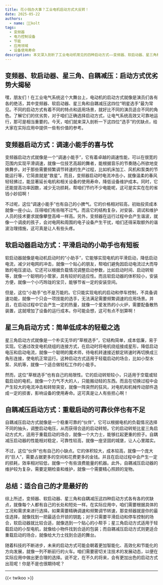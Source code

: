 ```yaml
---
title: 花小钱办大事？工业电机启动方式大反转！
date: 2025-05-22
authors:
  - name: 🧑‍💼kolt
tags:
  - 变频器
  - 电力控制设备
  - 节能
  - 应用领域
  - 设备使用寿命
description: 本文深入剖析了工业电动机常见的四种启动方式——变频器、软启动器、星三角和自耦减压的优缺点及适用场景，有助于正确选择启动方式，让电气系统高效可靠运行，还展望了未来启动方式的发展方向。
---
```


## 变频器、软启动器、星三角、自耦减压：启动方式优劣势大揭秘
嘿，朋友们！在工业电气系统这个大舞台上，电动机的启动方式就像是演员们各有各的绝活，其中变频器、软启动器、星三角和自耦减压这四位“明星选手”最为常见。不同的启动方式有着不同的特点和适用场景，就好比不同的演员适合不同的角色。了解它们的优劣势，对于咱们正确选择启动方式，让电气系统高效又可靠地运行，那可是相当重要的。今天，咱们就来深入剖析一下这四位“选手”的优缺点，给大家在实际应用中提供一些有价值的参考。

## 变频器启动方式：调速小能手的喜与忧
变频器启动方式就像是一个“调速小能手”，它有着卓越的调速性能，可以在很宽的范围内实现平滑调速，就像一位技艺高超的舞者，能根据音乐的节奏随心所欲地变换舞步。对于那些需要频繁调节转速的生产过程，比如机床加工、风机和泵类的节能运行等，它简直就是“救星”。而且，变频器启动时电流冲击小，就像温柔的春风轻轻拂过，能显著延长电机和相关设备的使用寿命，降低设备维护成本。同时，它还能提高功率因数，减少无功损耗，帮咱们节约不少电能呢，这可是实实在在的省钱小妙招啊！

不过呢，这位“调速小能手”也有自己的小脾气。它的价格相对较高，初始投资成本就像一座小山，压得咱们有些喘不过气。而且它的结构复杂，对安装、调试和维护人员的技术要求就像攀登高峰一样高。另外，变频器在运行过程中会产生谐波，就像一个调皮的孩子，会对电网和周围的电子设备产生干扰，咱们还得采取额外的谐波治理措施，这可真是让人有些头疼。

## 软启动器启动方式：平滑启动的小助手也有短板
软启动器就像是电动机启动时的“小助手”，它能够实现电机的平滑启动，降低启动电流，减少对电网的冲击，就像一个贴心的朋友，帮咱们避免因启动电流过大而导致的电压波动。它还可以根据负载情况调整启动参数，比如启动时间、启动转矩等，就像一个聪明的小管家，具有较好的适应性。而且软启动器的体积较小，安装方便，就像一个小巧玲珑的宝贝，能够节省一定的安装空间。

但是，这位“小助手”也不是万能的。它只能实现电机的启动和停车控制，不具备调速功能，就像一个只会一项技能的选手，无法满足需要频繁调速的应用场景。并且，在启动过程中它会产生一定的热量，就像一个爱发热的小火炉，需要配备散热装置，这就增加了设备的运行成本。你可能会想，这可有点不划算啊！

## 星三角启动方式：简单低成本的轻载之选
星三角启动方式就像是一个朴实无华的“草根选手”，它结构简单，成本低廉，易于实现。它通过改变电机绕组的连接方式，在启动时将电机绕组接成星形，降低启动电压和启动电流，就像一个聪明的魔术师，待电机转速接近额定转速时再切换成三角形连接，使电机正常运行。这种启动方式适用于轻载启动的场合，比如小型水泵、风机等，就像一个适合做轻松工作的小能手。

然而，这位“草根选手”也有自己的局限性。它的启动转矩较小，只适用于空载或轻载启动的电机，就像一个力气不大的人，只能搬动轻的东西。而且在切换过程中会产生较大的电流冲击和转矩突变，就像一阵突然的狂风，对电机和机械传动部件造成一定的损害，影响设备的使用寿命。这可真是让人有些担心啊！

## 自耦减压启动方式：重载启动的可靠伙伴也有不足
自耦减压启动方式就像是一个稳重可靠的“伙伴”，它可以根据电机的负载情况选择不同的抽头，调整启动电压，从而获得合适的启动转矩。它的启动转矩比星三角启动方式大，适用于重载启动的场合，就像一个大力士，能够扛起更重的担子。自耦减压启动器的性能相对稳定，可靠性较高，就像一座坚固的城堡，让人心里踏实。

不过，这位“伙伴”也有自己的小缺点。它的体积较大，成本较高，就像一个庞大的“巨人”，需要占据更多的空间和花费更多的金钱。并且在启动过程中会产生一定的损耗，效率相对较低，就像一个有些浪费能量的机器。此外，自耦减压启动器的维护较为复杂，需要定期检查和维护，就像一个需要精心照顾的宠物。

## 总结：适合自己的才是最好的
综上所述，变频器、软启动器、星三角和自耦减压这四种启动方式各有各的优缺点，就像每个人都有自己的长处和短处一样。在实际应用中，咱们需要根据具体的工况和需求来进行选择。如果需要精确调速和频繁调节转速，那变频器就是你的最佳选择，就像找到一把最适合开锁的钥匙；对于只需要平滑启动和停车控制的场合，软启动器就比较合适，就像选到一个贴心的小帮手；星三角启动方式适用于轻载启动的小型电机，就像给小物件找到合适的包装；而自耦减压启动方式则更适合重载启动的场合，就像给大力士找到合适的舞台。

随着科技的不断进步，未来的启动方式可能会朝着更加智能化、高效化和节能化的方向发展，就像一列不断前行的火车。咱们需要密切关注技术的发展动态，以便在实际应用中做出更合理的选择。说不定，在不久的将来，会有更加出色的启动方式出现呢！你是不是也很期待呢？ 

---

{{< twikoo >}}  